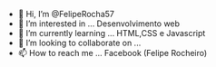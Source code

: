 - 👋 Hi, I’m @FelipeRocha57
- 👀 I’m interested in ... Desenvolvimento web
- 🌱 I’m currently learning ... HTML,CSS e Javascript
- 💞️ I’m looking to collaborate on ... 
- 📫 How to reach me ... Facebook (Felipe Rocheiro)

<!---
FelipeRocha57/FelipeRocha57 is a ✨ special ✨ repository because its `README.md` (this file) appears on your GitHub profile.
You can click the Preview link to take a look at your changes.
--->
